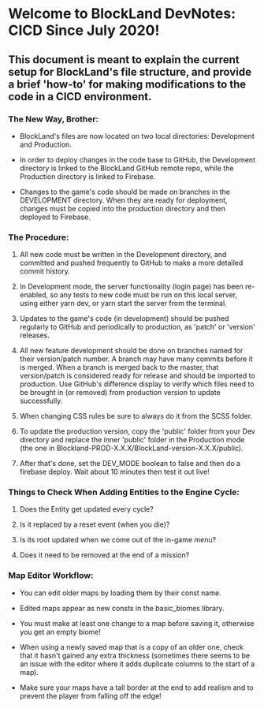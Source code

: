# Welcome to BlockLand DevNotes: CICD Since July 2020!

## This document is meant to explain the current setup for BlockLand's file structure, and provide a brief 'how-to' for making modifications to the code in a CICD environment.

### The New Way, Brother:

- BlockLand's files are now located on two local directories: Development and Production.

- In order to deploy changes in the code base to GitHub, the Development directory is linked to the BlockLand GitHub remote repo, while the Production directory is linked to Firebase.

- Changes to the game's code should be made on branches in the DEVELOPMENT directory. When they are ready for deployment, changes must be copied into the production directory and then deployed to Firebase.

### The Procedure:

1. All new code must be written in the Development directory, and committed and pushed frequently to GitHub to make a more detailed commit history.

2. In Development mode, the server functionality (login page) has been re-enabled, so any tests to new code must be run on this local server, using either yarn dev, or yarn start the server from the terminal.

3. Updates to the game's code (in development) should be pushed regularly to GitHub and periodically to production, as 'patch' or 'version' releases.

4. All new feature development should be done on branches named for their version/patch number. A branch may have many commits before it is merged. When a branch is merged back to the master, that version/patch is considered ready for release and should be imported to production. Use GitHub's difference display to verify which files need to be brought in (or removed) from production version to update successfully.

5. When changing CSS rules be sure to always do it from the SCSS folder.

6. To update the production version, copy the 'public' folder from your Dev directory and replace the inner 'public' folder in the Production mode (the one in Blockland-PROD-X.X.X/BlockLand-version-X.X.X/public).

7. After that's done, set the DEV_MODE boolean to false and then do a firebase deploy. Wait about 10 minutes then test it out live!

### Things to Check When Adding Entities to the Engine Cycle:

1. Does the Entity get updated every cycle?

2. Is it replaced by a reset event (when you die)?

3. Is its root updated when we come out of the in-game menu?

4. Does it need to be removed at the end of a mission?

### Map Editor Workflow:

- You can edit older maps by loading them by their const name.

- Edited maps appear as new consts in the basic_biomes library.

- You must make at least one change to a map before saving it, otherwise you get an empty biome!

- When using a newly saved map that is a copy of an older one, check that it hasn't gained any extra thickness (sometimes there seems to be an issue with the editor where it adds duplicate columns to the start of a map).

- Make sure your maps have a tall border at the end to add realism and to prevent the player from falling off the edge!

